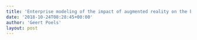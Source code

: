 ```yaml
---
title: 'Enterprise modeling of the impact of augmented reality on the buyer-seller relationship (Ruben Lovenweent)'
date: '2018-10-24T08:28:45+00:00'
author: 'Geert Poels'
layout: post
---
```


